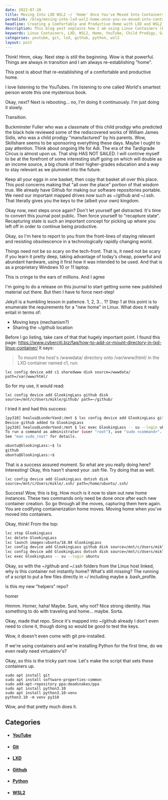 ```yaml
---
date: 2022-07-20
title: Moving Into LXD WSL2 ~/ 'Home' Once You've Moved Into Containers
permalink: /blog/moving-into-lxd-wsl2-home-once-you-ve-moved-into-containers/
headline: Creating a Comfortable and Productive Home with LXD and WSL2
description: This blog post explains how I am using Linux Containers (LXD) and WSL2 to create a comfortable and productive home, inspired by a YouTube video about a child prodigy. I'm detailing the steps I'm taking to mount my ~/github and ~/.ssh files to my container, codifying the steps to create a container, setting up a script to put a few files directly in ~/ including a .bash_profile, creating a 'helpers' repo.
keywords: Linux Containers, LXD, WSL2, Home, YouTube, Child Prodigy, Github, Software Repositories, Portable, Bash_profile, Helpers Repo, Git, Python, Python3.10, Virtual Environment
categories: youtube, git, lxd, github, python, wsl2
layout: post
---
```


Think! Hmm, okay. Next step is still the beginning. Wow is that powerful.
Things are always in transition and I am always re-establishing "home".

This post is about that re-establishing of a comfortable and productive home.

I love listening to the YouTubes. I'm listening to one called World's smartest
person wrote this one mysterious book.

Okay, next? Next is rebooting... no, I'm doing it continuously. I'm just doing
it slowly.

Transition.

Buckminster Fuller who was a classmate of this child prodigy who predicted the
black hole reviewed some of the rediscovered works of William James Sidis, who
was a child prodigy "manufactured" by his parents. Wow, Skillshare seems to be
sponsoring everything these days. Maybe I ought to pay attention. Think about
ongoing life for Adi. The era of the Tardigrade Circus is almost upon us. That
ship HAS NOT SAILED. I will contrive myself to be at the forefront of some
interesting stuff going on which will double as an income source, a big chunk
of their higher-grades education and a way to stay relevant as we plummet into
the future.

Keep all your eggs in one basket, then copy that basket all over this place.
This post concerns making that "all over the place" portion of that wisdom
true. We already have Github for making our software repositories portable. We
need our important mapped drives now such as ~/github and ~/.ssh. That
literally gives you the keys to the (albeit your own) kingdom.

Okay now, next steps once again? Don't let yourself get distracted. It's time
to convert this journal post public. Then force yourself to "recapture state".
Recapturing state is such an important concept for picking up where you left
off in order to continue being productive.

Okay, so I'm here to report to you from the front-lines of staying relevant and
resisting obsolescence in a technologically rapidly changing world.

Things need not be so scary on the tech-front. That is, it need not be scary if
you learn it pretty deep, taking advantage of today's cheap, powerful and
abundant hardware, using it first how it was intended to be used. And that is
as a proprietary Windows 10 or 11 laptop.

This is cringe to the ears of millions. And I agree

I'm going to do a release on this journal to start getting some new published
material out there. But then I have to force next-step!

Jekyll is a humbling lesson in patience. 1, 2, 3... 1? Step 1 at this point is
to enumerate the requirements for a "new home" in Linux. What does it really
entail in terms of:

- Moving keys (mechanism?)
- Sharing the ~/github location

Before I go listing, take care of that that hugely important point. I found
this page: https://www.cyberciti.biz/faq/how-to-add-or-mount-directory-in-lxd-linux-container/
It says:

> To mount the host's /wwwdata/ directory onto /var/www/html/ in the LXD
> container named c1, run:

    lxc config device add c1 sharedwww disk source=/wwwdata/ path=/var/www/html/

So for my use, it would read:

    lxc config device add GlookingLass github disk source=/mnt/c/Users/mikle/github/ path=~/github/

I tried it and had this success:

```bash
[py310] healus@LunderVand:/mnt $ lxc config device add GlookingLass github disk source=/mnt/c/Users/mikle/github/ path=/home/ubuntu/github/
Device github added to GlookingLass
[py310] healus@LunderVand:/mnt $ lxc exec GlookingLass -- su --login ubuntu
To run a command as administrator (user "root"), use "sudo <command>".
See "man sudo_root" for details.

ubuntu@GlookingLass:~$ ls
github
ubuntu@GlookingLass:~$
```

That is a success assured moment. So what are you really doing here?
Interesting! Okay, this hasn't shared your .ssh file. Try doing that as well.

    lxc config device add GlookingLass dotssh disk source=/mnt/c/Users/mikle/.ssh/ path=/home/ubuntu/.ssh/

Success! Wow, this is big. How much is it now to slam out new home instances.
These two commands only need be done once after each new container creation. So
go through all the moves, capturing them here again. You are codifying
containerization home moves. Moving home when you've moved into containers.

Okay, think! From the top:

```bash
lxc stop GlookingLass
lxc delete GlookingLass
lxc launch images:ubuntu/18.04 GlookingLass
lxc config device add GlookingLass github disk source=/mnt/c/Users/mikle/github/ path=/home/ubuntu/github/
lxc config device add GlookingLass dotssh disk source=/mnt/c/Users/mikle/.ssh/ path=/home/ubuntu/.ssh/
lxc exec GlookingLass -- su --login ubuntu
```

Okay, so with the ~/github and ~/.ssh folders from the Linux host linked, why
is this container not instantly home? What's still missing? The running of a
script to put a few files directly in ~/ including maybe a .bash_profile.

Is this my new "helpers" repo?

homer

Hmmm. Homer, haha! Maybe. Sure, why not? Nice strong identity. Has something to
do with traveling and home... maybe. Sorta.

Okay, made that repo. Since it's mapped into ~/github already I don't even need
to clone it, though doing so would be good to test the keys.

Wow, it doesn't even come with git pre-installed.

If we're using containers and we're installing Python for the first time, do we
even really need virtualenv's?

Okay, so this is the tricky part now. Let's make the script that sets these
containers up.

    sudo apt install git
    sudo apt install software-properties-common
    sudo add-apt-repository ppa:deadsnakes/ppa
    sudo apt install python3.10
    sudo apt install python3.10-venv
    python3.10 -m venv py310

Wow, and that pretty much does it.

## Categories

<ul>
<li><h4><a href='/youtube/'>YouTube</a></h4></li>
<li><h4><a href='/git/'>Git</a></h4></li>
<li><h4><a href='/lxd/'>LXD</a></h4></li>
<li><h4><a href='/github/'>Github</a></h4></li>
<li><h4><a href='/python/'>Python</a></h4></li>
<li><h4><a href='/wsl2/'>WSL2</a></h4></li></ul>